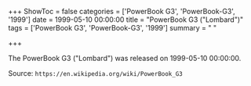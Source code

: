 +++
ShowToc = false
categories = ['PowerBook G3', 'PowerBook-G3', '1999']
date = 1999-05-10 00:00:00
title = "PowerBook G3 (\"Lombard\")"
tags = ['PowerBook G3', 'PowerBook-G3', '1999']
summary = " "

+++

The PowerBook G3 ("Lombard") was released on 1999-05-10 00:00:00.

Source: `https://en.wikipedia.org/wiki/PowerBook_G3`


